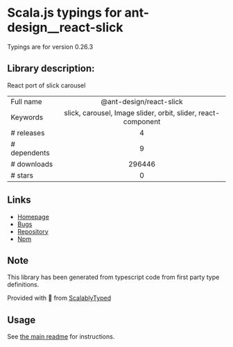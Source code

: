 
# Scala.js typings for ant-design__react-slick

Typings are for version 0.26.3

## Library description:
React port of slick carousel

|                    |                 |
| ------------------ | :-------------: |
| Full name          | @ant-design/react-slick |
| Keywords           | slick, carousel, Image slider, orbit, slider, react-component |
| # releases         | 4 |
| # dependents       | 9 |
| # downloads        | 296446 |
| # stars            | 0 |

## Links
- [Homepage](https://github.com/ant-design/react-slick)
- [Bugs](https://github.com/ant-design/react-slick/issues)
- [Repository](https://github.com/ant-design/react-slick)
- [Npm](https://www.npmjs.com/package/%40ant-design%2Freact-slick)
    


## Note
This library has been generated from typescript code from first party type definitions.

Provided with :purple_heart: from [ScalablyTyped](https://github.com/oyvindberg/ScalablyTyped)

## Usage
See [the main readme](../../readme.md) for instructions.


